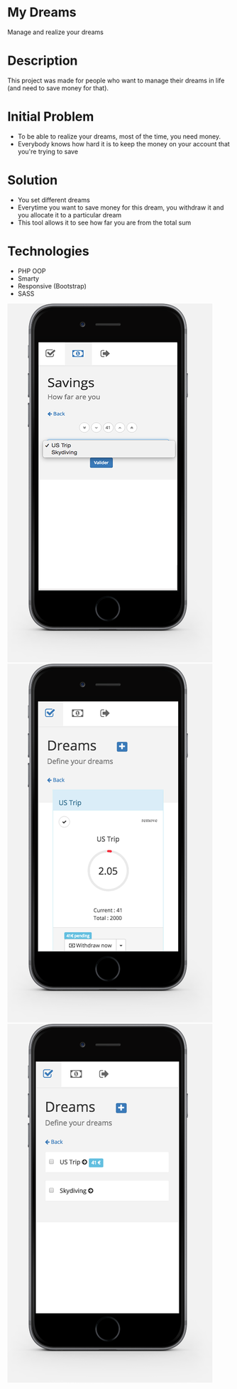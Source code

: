My Dreams
========
Manage and realize your dreams

Description
========
This project was made for people who want to manage their dreams in life (and need to save money for that).

Initial Problem
========
- To be able to realize your dreams, most of the time, you need money.
- Everybody knows how hard it is to keep the money on your account that you're trying to save

Solution
========
- You set different dreams
- Everytime you want to save money for this dream, you withdraw it and you allocate it to a particular dream
- This tool allows it to see how far you are from the total sum

Technologies
========
- PHP OOP
- Smarty
- Responsive (Bootstrap)
- SASS


![alt tag](https://github.com/fred075/MyDreams/blob/master/Doc/screenshot1.png)
![alt tag](https://github.com/fred075/MyDreams/blob/master/Doc/screenshot2.png)
![alt tag](https://github.com/fred075/MyDreams/blob/master/Doc/screenshot3.png)
